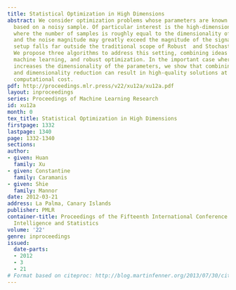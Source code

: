 ```yaml
---
title: Statistical Optimization in High Dimensions
abstract: We consider optimization problems whose parameters are known only approximately,
  based on a noisy sample. Of particular interest is the high-dimensional regime,
  where the number of samples is roughly equal to the dimensionality of the problem,
  and the noise magnitude may greatly exceed the magnitude of the signal itself. This
  setup falls far outside the traditional scope of Robust  and Stochastic optimization.
  We propose three algorithms to address this setting, combining ideas from statistics,
  machine learning, and robust optimization. In the important case where noise artificially
  increases the dimensionality of the parameters, we show that combining robust optimization
  and dimensionality reduction can result in high-quality solutions at greatly reduced
  computational cost.
pdf: http://proceedings.mlr.press/v22/xu12a/xu12a.pdf
layout: inproceedings
series: Proceedings of Machine Learning Research
id: xu12a
month: 0
tex_title: Statistical Optimization in High Dimensions
firstpage: 1332
lastpage: 1340
page: 1332-1340
sections: 
author:
- given: Huan
  family: Xu
- given: Constantine
  family: Caramanis
- given: Shie
  family: Mannor
date: 2012-03-21
address: La Palma, Canary Islands
publisher: PMLR
container-title: Proceedings of the Fifteenth International Conference on Artificial
  Intelligence and Statistics
volume: '22'
genre: inproceedings
issued:
  date-parts:
  - 2012
  - 3
  - 21
# Format based on citeproc: http://blog.martinfenner.org/2013/07/30/citeproc-yaml-for-bibliographies/
---
```

